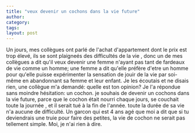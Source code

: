```yaml
---
title: "veux devenir un cochons dans la vie future"
author:
category: 
tags: 
layout: post
---
```

Un jours, mes collègues ont parlé de l'achat d'appartement dont le prix est trop élevé, ils se sont plaigneés des difficultés de la vie , donc un de mes collègues a dit qu'il veux devenir une femme n'ayant pas tant de fardeaux de vie comme un homme; une femme a dit qu'elle préfère d'etre un homme pour qu'elle puisse expérimenter la sensation de jouir de la vie par soi-même en abandonnant sa femme et leur enfant.
Je les écoutais et ne disais rien, une collègue m'a demandé: quelle est ton opinion?
Je l'a répondue sans moindre hésitation: un cochon. je souhais de devenir un cochons dans la vie future, parce que le cochon était nourri chaque jours, se couchait toute la journée , et il serait tué à la fin de l'année. toute la durée de sa vie n'a aucune de difficulté.
Un garcon qui est 4 ans agé que moi a dit que si tu deviendrais une truie pour faire des petites, la vie de cochon ne serait pas tellement simple.
Moi, je n'ai rien à dire.

